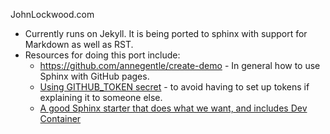 JohnLockwood.com

* Currently runs on Jekyll.  It is being ported to sphinx with support for Markdown as well as RST.  
* Resources for doing this port include:
	* https://github.com/annegentle/create-demo - In general how to use Sphinx with GitHub pages.
	* [Using GITHUB_TOKEN secret](https://docs.github.com/en/actions/security-guides/automatic-token-authentication) - to avoid having to set up tokens if explaining it to someone else.
	* [A good Sphinx starter that does what we want, and includes Dev Container](https://github.com/codesolid/cpp-book)


